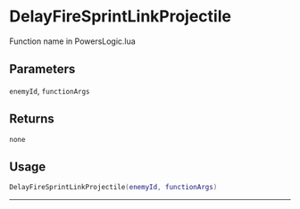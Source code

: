 # DelayFireSprintLinkProjectile
Function name in PowersLogic.lua
## Parameters
`enemyId`, `functionArgs`
## Returns
`none`
## Usage
```lua
DelayFireSprintLinkProjectile(enemyId, functionArgs)
```
---
